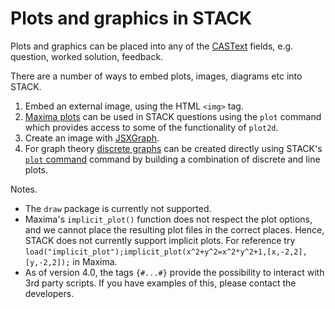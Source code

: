 # Plots and graphics in STACK

Plots and graphics can be placed into any of the [CASText](../Authoring/CASText.md) fields, e.g. question, worked solution, feedback.

There are a number of ways to embed plots, images, diagrams etc into STACK.

1. Embed an external image, using the HTML `<img>` tag.
2. [Maxima plots](../CAS/Maxima_plot.md) can be used in STACK questions using the `plot` command which provides access to some of the functionality of `plot2d`.
3. Create an image with [JSXGraph](../Specialist_tools/JSXGraph/index.md).
4. For graph theory [discrete graphs](../Topics/Discrete_mathematics.md) can be created directly using STACK's [`plot` command](Plots.md) command by building a combination of discrete and line plots.

Notes.

* The `draw` package is currently not supported.
* Maxima's `implicit_plot()` function does not respect the plot options, and we cannot place the resulting plot files in the correct places. Hence, STACK does not currently support implicit plots.  For reference try `load("implicit_plot");implicit_plot(x^2+y^2=x^2*y^2+1,[x,-2,2],[y,-2,2]);` in Maxima.
* As of version 4.0, the tags `{#...#}` provide the possibility to interact with 3rd party scripts.  If you have examples of this, please contact the developers.
